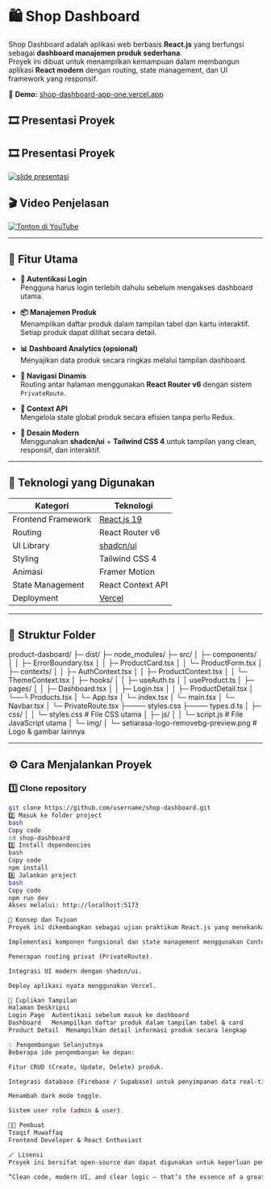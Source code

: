 # 🛍️ Shop Dashboard

Shop Dashboard adalah aplikasi web berbasis **React.js** yang berfungsi sebagai **dashboard manajemen produk sederhana**.  
Proyek ini dibuat untuk menampilkan kemampuan dalam membangun aplikasi **React modern** dengan routing, state management, dan UI framework yang responsif.

🔗 **Demo:** [shop-dashboard-app-one.vercel.app](https://shop-dashboard-app-one.vercel.app/)
## 🎞️ Presentasi Proyek

## 🎞️ Presentasi Proyek

[![slide presentasi](https://img.shields.io/badge/🎥_Lihat_Presentasi-Gamma.app-blue?style=for-the-badge)](https://gamma.app/docs/Presentasi-Proyek-Akhir-Reactjs-f96ilptrmirpsc5?mode=present#card-0pckpvbv9821utk)

## 🎬 Video Penjelasan

[![Tonton di YouTube](https://img.shields.io/badge/▶️_Tonton_Video-YouTube-red?style=for-the-badge)](https://www.youtube.com/watch?v=YOUR_VIDEO_ID)

---

## 🚀 Fitur Utama

- **🔐 Autentikasi Login**  
  Pengguna harus login terlebih dahulu sebelum mengakses dashboard utama.

- **📦 Manajemen Produk**  
  Menampilkan daftar produk dalam tampilan tabel dan kartu interaktif.  
  Setiap produk dapat dilihat secara detail.

- **📊 Dashboard Analytics (opsional)**  
  Menyajikan data produk secara ringkas melalui tampilan dashboard.

- **🧭 Navigasi Dinamis**  
  Routing antar halaman menggunakan **React Router v6** dengan sistem `PrivateRoute`.

- **🧠 Context API**  
  Mengelola state global produk secara efisien tanpa perlu Redux.

- **🎨 Desain Modern**  
  Menggunakan **shadcn/ui** + **Tailwind CSS 4** untuk tampilan yang clean, responsif, dan interaktif.

---

## 🧩 Teknologi yang Digunakan

| Kategori | Teknologi |
|-----------|------------|
| Frontend Framework | [React.js 19](https://react.dev/) |
| Routing | React Router v6 |
| UI Library | [shadcn/ui](https://ui.shadcn.com/) |
| Styling | Tailwind CSS 4 |
| Animasi | Framer Motion |
| State Management | React Context API |
| Deployment | [Vercel](https://vercel.com/) |

---

## 📁 Struktur Folder

product-dasboard/
├─ dist/
├─ node_modules/
├─ src/
│  ├─ components/
│  │  ├─ ErrorBoundary.tsx
│  │  ├─ ProductCard.tsx
│  │  └─ ProductForm.tsx
│  ├─ contexts/
│  │  ├─ AuthContext.tsx
│  │  ├─ ProductContext.tsx
│  │  └─ ThemeContext.tsx
│  ├─ hooks/
│  │  ├─ useAuth.ts
│  │ useProduct.ts
│  ├─ pages/
│  │  ├─ Dashboard.tsx
│  │  ├─ Login.tsx
│  │  ├─ ProductDetail.tsx
│  └──└ Products.tsx
│  └─ App.tsx
│  └─ index.tsx
│  └─ main.tsx
│  └─ Navbar.tsx
│  └─ PrivateRoute.tsx
├──── styles.css
├──── types.d.ts
│ ├─ css/
│ │ └─ styles.css # File CSS utama
│ ├─ js/
│ │ └─ script.js # File JavaScript utama
│ └─ img/
│ └─ setiarasa-logo-removebg-preview.png # Logo & gambar lainnya


---

## ⚙️ Cara Menjalankan Proyek

### 1️⃣ Clone repository
```bash
git clone https://github.com/username/shop-dashboard.git
2️⃣ Masuk ke folder project
bash
Copy code
cd shop-dashboard
3️⃣ Install dependencies
bash
Copy code
npm install
4️⃣ Jalankan project
bash
Copy code
npm run dev
Akses melalui: http://localhost:5173

🧠 Konsep dan Tujuan
Proyek ini dikembangkan sebagai ujian praktikum React.js yang menekankan pada:

Implementasi komponen fungsional dan state management menggunakan Context API.

Penerapan routing privat (PrivateRoute).

Integrasi UI modern dengan shadcn/ui.

Deploy aplikasi nyata menggunakan Vercel.

🧩 Cuplikan Tampilan
Halaman	Deskripsi
Login Page	Autentikasi sebelum masuk ke dashboard
Dashboard	Menampilkan daftar produk dalam tampilan tabel & card
Product Detail	Menampilkan detail informasi produk secara lengkap

💡 Pengembangan Selanjutnya
Beberapa ide pengembangan ke depan:

Fitur CRUD (Create, Update, Delete) produk.

Integrasi database (Firebase / Supabase) untuk penyimpanan data real-time.

Menambah dark mode toggle.

Sistem user role (admin & user).

👨‍💻 Pembuat
Tsaqif Muwaffaq
Frontend Developer & React Enthusiast

🪄 Lisensi
Proyek ini bersifat open-source dan dapat digunakan untuk keperluan pembelajaran atau pengembangan pribadi.

“Clean code, modern UI, and clear logic — that’s the essence of a great dashboard.”
